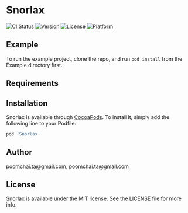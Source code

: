 # Snorlax

[![CI Status](http://img.shields.io/travis/poomchai.ta@gmail.com/Snorlax.svg?style=flat)](https://travis-ci.org/poomchai.ta@gmail.com/Snorlax)
[![Version](https://img.shields.io/cocoapods/v/Snorlax.svg?style=flat)](http://cocoapods.org/pods/Snorlax)
[![License](https://img.shields.io/cocoapods/l/Snorlax.svg?style=flat)](http://cocoapods.org/pods/Snorlax)
[![Platform](https://img.shields.io/cocoapods/p/Snorlax.svg?style=flat)](http://cocoapods.org/pods/Snorlax)

## Example

To run the example project, clone the repo, and run `pod install` from the Example directory first.

## Requirements

## Installation

Snorlax is available through [CocoaPods](http://cocoapods.org). To install
it, simply add the following line to your Podfile:

```ruby
pod 'Snorlax'
```

## Author

poomchai.ta@gmail.com, poomchai.ta@gmail.com

## License

Snorlax is available under the MIT license. See the LICENSE file for more info.
